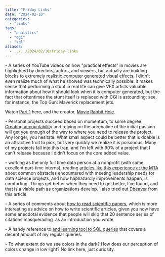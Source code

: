 ```yaml
---
title: "Friday Links"
date: "2024-02-10"
categories: 
  - "links"
tags: 
  - "analytics"
  - "cgi"
  - "sql"
aliases:
  - ../../2024/02/10/friday-links
---
```


\- A series of YouTube videos on how "practical effects" in movies are highlighted by directors, actors, and viewers, but actually are building blocks to extremely realistic computer generated visual effects. I didn't even realize much of what he showed was technically possible: it makes sense that performing a stunt in real life can give VFX artists valuable information about how it should look when it is computer generated, but the fact that oftentimes the stunt itself is replaced with CGI is astounding; see, for instance, the Top Gun: Maverick replacement jets.

Watch [Part 1](https://m.youtube.com/watch?v=7ttG90raCNo) here, and the creator, [Movie Rabbit Hole](https://m.youtube.com/@TheMovieRabbitHole).

\- Personal projects succeed based on momentum, to some degree. [Creating accountability](https://www.preethamrn.com/posts/when-should-you-give-up) and relying on the adrenaline of the initial passion will get you enough of the way to where you need to release the project. Any longer, you hesitate. What small aspect could be better that is doable is an attractive fruit to pick, but very quickly we realize it is poisonous. Many of my projects fall into this trap, and I'm left with 90% of a project that I can't release because I didn't focus on the core added value.

\- working as the only full time data person at a nonprofit (with some excellent part-time interns), reading [articles like this experience at the MTA](https://new.mta.info/article/how-we-build-analytics-scale-mta?utm_source=substack&utm_medium=emai) about common obstacles encountered with meeting leadership needs for data science projects, and how haphazardly improvements happen, is comforting. Things get better when they need to get better, I've found, and that is a viable path as organizations develop. I also tried out [Dbeaver](https://dbeaver.io/) from this article.

\- A series of comments about [h](https://www.science.org/content/article/how-seriously-read-scientific-paper)[ow to read scientific papers](https://www.science.org/content/article/how-seriously-read-scientific-paper), which is more interesting as advice on how to write scientific articles, given you now have some anecdotal evidence that people will skip that 20 sentence series of citations masquerading  as an introduction you wrote.

\- A handy reference to [a](https://gvwilson.github.io/sql-tutorial/)[nd learning tool to SQL queries](https://gvwilson.github.io/sql-tutorial/) that covers a decent amount of my regular queries.

\- To what extent do we see colors in the dark? How does our perception of colors change in low light? No link here, just curiosity.
